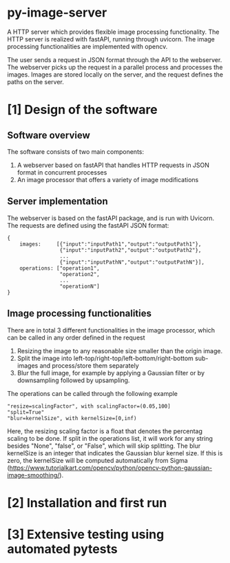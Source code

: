 # py-image-server
A HTTP server which provides flexible image processing functionality.
The HTTP server is realized with fastAPI, running through uvicorn.
The image processing functionalities are implemented with opencv.

The user sends a request in JSON format through the API to the webserver.
The webserver picks up the request in a parallel process and processes the images.
Images are stored locally on the server, and the request defines the paths on the server.

# [1] Design of the software

## Software overview
The software consists of two main components:
1. A webserver based on fastAPI that handles HTTP requests in JSON format in concurrent processes
2. An image processor that offers a variety of image modifications

## Server implementation
The webserver is based on the fastAPI package, and is run with Uvicorn.
The requests are defined using the fastAPI JSON format: 

    {
        images:     [{"input":"inputPath1","output":"outputPath1"},
                     {"input":"inputPath2","output":"outputPath2"},
                     ...
                     {"input":"inputPathN","output":"outputPathN"}],
        operations: ["operation1", 
                     "operation2",
                     ...
                     "operationN"]
    }


## Image processing functionalities
There are in total 3 different functionalities in the image processor, 
which can be called in any order defined in the request

1. Resizing the image to any reasonable size smaller than the origin image.
2. Split the image into left-top/right-top/left-bottom/right-bottom sub-images and
process/store them separately
3. Blur the full image, for example by applying a Gaussian filter or by downsampling
followed by upsampling.

The operations can be called through the following example
    
    "resize=scalingFactor", with scalingFactor=(0.05,100]
    "split=True"
    "blur=kernelSize", with kernelSize=[0,inf)

Here, the resizing scaling factor is a float that denotes the percentag scaling to be done.
If split in the operations list, it will work for any string besides "None", "false", or "False", which will skip splitting.
The blur kernelSize is an integer that indicates the Gaussian blur kernel size. If this is zero, the kernelSize will be computed automatically from Sigma (https://www.tutorialkart.com/opencv/python/opencv-python-gaussian-image-smoothing/).

# [2] Installation and first run

# [3] Extensive testing using automated pytests
